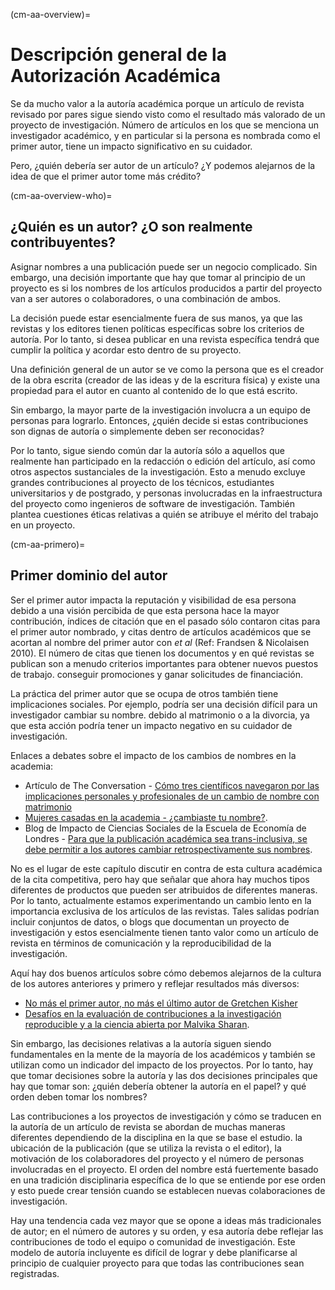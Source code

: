 (cm-aa-overview)=
# Descripción general de la Autorización Académica

Se da mucho valor a la autoría académica porque un artículo de revista revisado por pares sigue siendo visto como el resultado más valorado de un proyecto de investigación. Número de artículos en los que se menciona un investigador académico, y en particular si la persona es nombrada como el primer autor, tiene un impacto significativo en su cuidador.

Pero, ¿quién debería ser autor de un artículo? ¿Y podemos alejarnos de la idea de que el primer autor tome más crédito?

(cm-aa-overview-who)=
## ¿Quién es un autor? ¿O son realmente contribuyentes?

Asignar nombres a una publicación puede ser un negocio complicado. Sin embargo, una decisión importante que hay que tomar al principio de un proyecto es si los nombres de los artículos producidos a partir del proyecto van a ser autores o colaboradores, o una combinación de ambos.

La decisión puede estar esencialmente fuera de sus manos, ya que las revistas y los editores tienen políticas específicas sobre los criterios de autoría. Por lo tanto, si desea publicar en una revista específica tendrá que cumplir la política y acordar esto dentro de su proyecto.

Una definición general de un autor se ve como la persona que es el creador de la obra escrita (creador de las ideas y de la escritura física) y existe una propiedad para el autor en cuanto al contenido de lo que está escrito.

Sin embargo, la mayor parte de la investigación involucra a un equipo de personas para lograrlo. Entonces, ¿quién decide si estas contribuciones son dignas de autoría o simplemente deben ser reconocidas?

Por lo tanto, sigue siendo común dar la autoría sólo a aquellos que realmente han participado en la redacción o edición del artículo, así como otros aspectos sustanciales de la investigación. Esto a menudo excluye grandes contribuciones al proyecto de los técnicos, estudiantes universitarios y de postgrado, y personas involucradas en la infraestructura del proyecto como ingenieros de software de investigación. También plantea cuestiones éticas relativas a quién se atribuye el mérito del trabajo en un proyecto.

(cm-aa-primero)=
## Primer dominio del autor

Ser el primer autor impacta la reputación y visibilidad de esa persona debido a una visión percibida de que esta persona hace la mayor contribución, índices de citación que en el pasado sólo contaron citas para el primer autor nombrado, y citas dentro de artículos académicos que se acortan al nombre del primer autor con *et al* (Ref: Frandsen & Nicolaisen 2010). El número de citas que tienen los documentos y en qué revistas se publican son a menudo criterios importantes para obtener nuevos puestos de trabajo. conseguir promociones y ganar solicitudes de financiación.

La práctica del primer autor que se ocupa de otros también tiene implicaciones sociales. Por ejemplo, podría ser una decisión difícil para un investigador cambiar su nombre. debido al matrimonio o a la divorcia, ya que esta acción podría tener un impacto negativo en su cuidador de investigación.

Enlaces a debates sobre el impacto de los cambios de nombres en la academia:
* Artículo de The Conversation - [Cómo tres científicos navegaron por las implicaciones personales y profesionales de un cambio de nombre con matrimonio](https://theconversation.com/how-three-scientists-navigated-the-personal-and-career-implications-of-a-name-change-with-marriage-114918)
* [Mujeres casadas en la academia - ¿cambiaste tu nombre?](https://www.reddit.com/r/AskAcademia/comments/2dfqho/married_women_in_academia_did_you_change_your/).
* Blog de Impacto de Ciencias Sociales de la Escuela de Economía de Londres - [Para que la publicación académica sea trans-inclusiva, se debe permitir a los autores cambiar retrospectivamente sus nombres](https://blogs.lse.ac.uk/impactofsocialsciences/2020/09/30/for-academic-publishing-to-be-trans-inclusive-authors-must-be-allowed-to-retroactively-change-their-names/).

No es el lugar de este capítulo discutir en contra de esta cultura académica de la cita competitiva, pero hay que señalar que ahora hay muchos tipos diferentes de productos que pueden ser atribuidos de diferentes maneras. Por lo tanto, actualmente estamos experimentando un cambio lento en la importancia exclusiva de los artículos de las revistas. Tales salidas podrían incluir conjuntos de datos, o blogs que documentan un proyecto de investigación y estos esencialmente tienen tanto valor como un artículo de revista en términos de comunicación y la reproducibilidad de la investigación.

Aquí hay dos buenos artículos sobre cómo debemos alejarnos de la cultura de los autores anteriores y primero y reflejar resultados más diversos:
* [No más el primer autor, no más el último autor de Gretchen Kisher](https://www.nature.com/articles/d41586-018-06779-2)
* [Desafíos en la evaluación de contribuciones a la investigación reproducible y a la ciencia abierta por Malvika Sharan](https://malvikasharan.github.io/blogs/dora-panel-open-science/).

Sin embargo, las decisiones relativas a la autoría siguen siendo fundamentales en la mente de la mayoría de los académicos y también se utilizan como un indicador del impacto de los proyectos. Por lo tanto, hay que tomar decisiones sobre la autoría y las dos decisiones principales que hay que tomar son: ¿quién debería obtener la autoría en el papel? y qué orden deben tomar los nombres?

Las contribuciones a los proyectos de investigación y cómo se traducen en la autoría de un artículo de revista se abordan de muchas maneras diferentes dependiendo de la disciplina en la que se base el estudio. la ubicación de la publicación (que se utiliza la revista o el editor), la motivación de los colaboradores del proyecto y el número de personas involucradas en el proyecto. El orden del nombre está fuertemente basado en una tradición disciplinaria específica de lo que se entiende por ese orden y esto puede crear tensión cuando se establecen nuevas colaboraciones de investigación.

Hay una tendencia cada vez mayor que se opone a ideas más tradicionales de autor; en el número de autores y su orden, y esa autoría debe reflejar las contribuciones de todo el equipo o comunidad de investigación. Este modelo de autoría incluyente es difícil de lograr y debe planificarse al principio de cualquier proyecto para que todas las contribuciones sean registradas.
